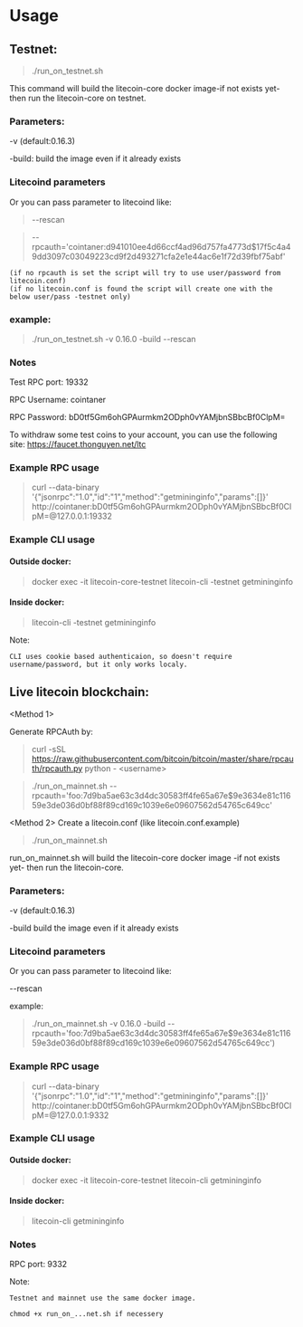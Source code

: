 # Usage

## Testnet:


>./run_on_testnet.sh


This command will build the litecoin-core docker image-if not exists yet- then run the litecoin-core on testnet.


### Parameters:


-v (default:0.16.3)


-build: build the image even if it already exists


### Litecoind parameters
Or you can pass parameter to litecoind like:

>--rescan

>--rpcauth='cointaner:d941010ee4d66ccf4ad96d757fa4773d$17f5c4a49dd3097c03049223cd9f2d493271cfa2e1e44ac6e1f72d39fbf75abf'

    (if no rpcauth is set the script will try to use user/password from litecoin.conf)
    (if no litecoin.conf is found the script will create one with the below user/pass -testnet only)
### example:


> ./run_on_testnet.sh -v 0.16.0 -build --rescan


### Notes


Test RPC port: 19332


RPC Username: cointaner


RPC Password: bD0tf5Gm6ohGPAurmkm2ODph0vYAMjbnSBbcBf0ClpM=


To withdraw some test coins to your account, you can use the following site:
https://faucet.thonguyen.net/ltc


### Example RPC usage

> curl --data-binary '{"jsonrpc":"1.0","id":"1","method":"getmininginfo","params":[]}' http://cointaner:bD0tf5Gm6ohGPAurmkm2ODph0vYAMjbnSBbcBf0ClpM=@127.0.0.1:19332


### Example CLI usage
#### Outside docker:

>docker exec -it litecoin-core-testnet litecoin-cli -testnet getmininginfo


#### Inside docker:

>litecoin-cli -testnet getmininginfo


Note: 

    CLI uses cookie based authenticaion, so doesn't require username/password, but it only works localy.


## Live litecoin blockchain:

<Method 1>

Generate RPCAuth by:
>curl -sSL https://raw.githubusercontent.com/bitcoin/bitcoin/master/share/rpcauth/rpcauth.py python - \<username>




>./run_on_mainnet.sh --rpcauth='foo:7d9ba5ae63c3d4dc30583ff4fe65a67e$9e3634e81c11659e3de036d0bf88f89cd169c1039e6e09607562d54765c649cc'


<Method 2>
Create a litecoin.conf (like litecoin.conf.example)

>./run_on_mainnet.sh


run_on_mainnet.sh will build the litecoin-core docker image -if not exists yet- then run the litecoin-core.


### Parameters:


-v (default:0.16.3)


-build build the image even if it already exists


### Litecoind parameters
Or you can pass parameter to litecoind like:

--rescan

example:


> ./run_on_mainnet.sh -v 0.16.0 -build --rpcauth='foo:7d9ba5ae63c3d4dc30583ff4fe65a67e$9e3634e81c11659e3de036d0bf88f89cd169c1039e6e09607562d54765c649cc')


### Example RPC usage

>curl --data-binary '{"jsonrpc":"1.0","id":"1","method":"getmininginfo","params":[]}' http://cointaner:bD0tf5Gm6ohGPAurmkm2ODph0vYAMjbnSBbcBf0ClpM=@127.0.0.1:9332

### Example CLI usage
#### Outside docker:

>docker exec -it litecoin-core-testnet litecoin-cli getmininginfo


#### Inside docker:

>litecoin-cli getmininginfo
### Notes


RPC port: 9332


Note:   

    Testnet and mainnet use the same docker image.

    chmod +x run_on_...net.sh if necessery
